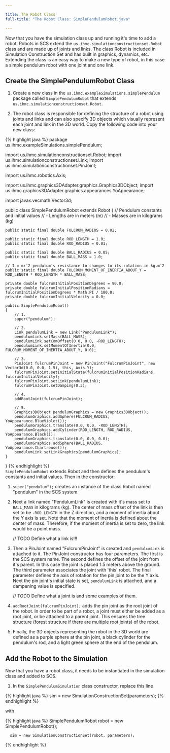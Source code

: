 ```yaml
---

title: The Robot Class
full-title: "The Robot Class: SimplePendulumRobot.java"

---
```


Now that you have the simulation class up and running it's time to add a robot.  Robots in SCS extend the `us.ihmc.simulationconstructionset.Robot` class and are made up of joints and links.  The class Robot is included in Simulation Construction Set and has built in graphics, dynamics, etc. Extending the class is an easy way to make a new type of robot, in this case a simple pendulum robot with one joint and one link.

## Create the SimplePendulumRobot Class

1. Create a new class in the `us.ihmc.exampleSimulations.simplePendulum` package called `SimplePendulumRobot` that extends `us.ihmc.simulationconstructionset.Robot`.

2. The robot class is responsible for defining the structure of a robot using joints and links and can also specify 3D objects which visually represent each joint and link in the 3D world.  Copy the following code into your new class:

{% highlight java %}
package us.ihmc.exampleSimulations.simplePendulum;

import us.ihmc.simulationconstructionset.Robot;
import us.ihmc.simulationconstructionset.Link;
import us.ihmc.simulationconstructionset.PinJoint;

import us.ihmc.robotics.Axis;

import us.ihmc.graphics3DAdapter.graphics.Graphics3DObject;
import us.ihmc.graphics3DAdapter.graphics.appearances.YoAppearance;

import javax.vecmath.Vector3d;

public class SimplePendulumRobot extends Robot
{
    // Pendulum constants and initial values
    //  - Lengths are in meters (m)
    //  - Masses are in kilograms (kg)
    
    public static final double FULCRUM_RADIUS = 0.02;

    public static final double ROD_LENGTH = 1.0;
    public static final double ROD_RADIUS = 0.01;

    public static final double BALL_RADIUS = 0.05;
    public static final double BALL_MASS = 1.0;

    // I = mrˆ2 pendulum's resistance to changes to its rotation in kg.mˆ2
    public static final double FULCRUM_MOMENT_OF_INERTIA_ABOUT_Y = ROD_LENGTH * ROD_LENGTH * BALL_MASS;

    private double fulcrumInitialPositionDegrees = 90.0;
    private double fulcrumInitialPositionRadians = fulcrumInitialPositionDegrees * Math.PI / 180.0;
    private double fulcrumInitialVelocity = 0.0;

    public SimplePendulumRobot()
    {
        // 1.
        super("pendulum");

        // 2.
        Link pendulumLink = new Link("PendulumLink");
        pendulumLink.setMass(BALL_MASS);
        pendulumLink.setComOffset(0.0, 0.0, -ROD_LENGTH);
        pendulumLink.setMomentOfInertia(0.0, FULCRUM_MOMENT_OF_INERTIA_ABOUT_Y, 0.0);

        // 3.
        PinJoint fulcrumPinJoint = new PinJoint("FulcrumPinJoint", new Vector3d(0.0, 0.0, 1.5), this, Axis.Y);
        fulcrumPinJoint.setInitialState(fulcrumInitialPositionRadians, fulcrumInitialVelocity);
        fulcrumPinJoint.setLink(pendulumLink);
        fulcrumPinJoint.setDamping(0.3);

        // 4.
        addRootJoint(fulcrumPinJoint);

        // 5.
        Graphics3DObject pendulumGraphics = new Graphics3DObject();
        pendulumGraphics.addSphere(FULCRUM_RADIUS, YoAppearance.BlueViolet());
        pendulumGraphics.translate(0.0, 0.0, -ROD_LENGTH);
        pendulumGraphics.addCylinder(ROD_LENGTH, ROD_RADIUS, YoAppearance.Black());
        pendulumGraphics.translate(0.0, 0.0, 0.0);
        pendulumGraphics.addSphere(BALL_RADIUS, YoAppearance.Chartreuse());
        pendulumLink.setLinkGraphics(pendulumGraphics);
    }
}
{% endhighlight %}
<br>
`SimplePendulumRobot` extends Robot and then defines the pendulum's constants and initial values.  Then in the constructor:

1. `super("pendulum");` creates an instance of the class Robot named "pendulum" in the SCS system.

2. Next a link named "PendulumLink" is created with it's mass set to `BALL_MASS` in kilograms (kg). The center of mass offset of the link is then set to be `-ROD_LENGTH` in the Z direction, and a moment of inertia about the Y axis is set. Note that the moment of inertia is defined about the center of mass. Therefore, if the moment of inertia is set to zero, the link would be a point mass.

    // TODO Define what a link is!!!

3. Then a PinJoint named "FulcrumPinJoint" is created and `pendulumLink` is attached to it.  The PinJoint constructor has four parameters.  The first is the SCS system name.  The second defines the offset of the joint from it's parent.  In this case the joint is placed 1.5 meters above the ground.  The third parameter associates the joint with 'this' robot.  The final parameter defines the axis of rotation for the pin joint to be the Y axis. Next the pin joint's initial state is set, `pendulumLink` is attached, and a dampening value is specified.

    // TODO Define what a joint is and some examples of them.

4. `addRootJoint(fulcrumPinJoint);` adds the pin joint as the root joint of the robot.  In order to be part of a robot, a joint must either be added as a root joint, or be attached to a parent joint.  This ensures the tree structure (forest structure if there are multiple root joints) of the robot.

5. Finally, the 3D objects representing the robot in the 3D world are defined as a purple sphere at the pin joint, a black cylinder for the pendulum's rod, and a light green sphere at the end of the pendulum.
    
## Add the Robot to the Simulation

Now that you have a robot class, it needs to be instantiated in the simulation class and added to SCS.

1. In the `SimplePendulumSimulation` class constructor, replace this line

{% highlight java %}
      sim = new SimulationConstructionSet(parameters);
{% endhighlight %}

with

{% highlight java %}
      SimplePendulumRobot robot = new SimplePendulumRobot();
    
      sim = new SimulationConstructionSet(robot, parameters);
{% endhighlight %}